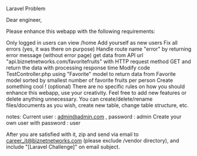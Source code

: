 Laravel Problem

Dear engineer,

Please enhance this webapp with the following requirements:

Only logged in users can view /home
Add yourself as new users
Fix all errors (yes, it was there on purpose)
Handle route name "error" by returning error message (without error page)
get data from API url "api.biznetnetworks.com/favoritefruits" with HTTP request method GET and return the data with processing response time
Modify code TestController.php using "Favorite" model to return data from Favorite model sorted by smallest number of favorite fruits per person
Create something cool ! (optional)
There are no specific rules on how you should enhance this webapp, use your creativity. Feel free to add new features or delete anything unnecessary. You can create/delete/rename files/documents as you wish, create new table, change table structure, etc.

notes: Current user : admin@admin.com , password : admin Create your own user with password : user

After you are satisfied with it, zip and send via email to career_it@biznetnetworks.com (please exclude /vendor directory), and include "[Laravel Challenge]" on email subject.
